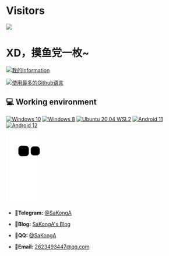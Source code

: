 # Visitors
![](https://count.getloli.com/get/@ZhcnPanda?theme=gelbooru)

# XD，摸鱼党一枚~
[![我的Information](https://github-readme-stats.vercel.app/api?username=SaKongA&show_icons=true&count_private=true&bg_color=130,0a8f08,2baf2b&title_color=fff&text_color=fff&icon_color=fff)](https://github.com/anuraghazra/github-readme-stats)

[![使用最多的Github语言](https://github-readme-stats.vercel.app/api/top-langs/?username=SaKongA)](https://github.com/anuraghazra/github-readme-stats)

## 💻 Working environment
[![Windows 10](https://img.shields.io/badge/Windows%2010-00adef?style=flat-square&logo=windows&logoColor=ffffff)](https://www.microsoft.com/windows10)
[![Windows 8](https://img.shields.io/badge/Windows%208-00adef?style=flat-square&logo=windows&logoColor=ffffff)](https://www.microsoft.com/windows7)
[![Ubuntu 20.04 WSL2](https://img.shields.io/badge/Ubuntu%2020%2e04-dd4814?style=flat-square&logo=ubuntu&logoColor=ffffff)](https://releases.ubuntu.com/21.10/)
[![Android 11](https://img.shields.io/badge/Android%2011-3ddc84?style=flat-square&logo=android&logoColor=ffffff)](https://www.android.com/android-11/)
[![Android 12](https://img.shields.io/badge/Android%2012-3ddc84?style=flat-square&logo=android&logoColor=ffffff)](https://www.android.com/android-12/)

![](https://raw.githubusercontent.com/SaKongA/SaKongA/main/assets/github-contribution-grid-snake.svg)

- **🛫Telegram:** [@SaKongA](https://t.me/SaKongA)

- **📕Blog:** [SaKongA's Blog](https://reik.top/)

- **🐧QQ:** [@SaKongA](http://wpa.qq.com/msgrd?v=3&uin=2623493447&site=qq&menu=yes)

- **📧Email:** 2623493447@qq.com

<!--

**SaKongA/SaKongA** is a ✨ _special_ ✨ repository because its `README.md` (this file) appears on your GitHub profile.

Here are some ideas to get you started:

- 🔭 I’m currently working on ...
- 🌱 I’m currently learning ...
- 👯 I’m looking to collaborate on ...
- 🤔 I’m looking for help with ...
- 💬 Ask me about ...
- 📫 How to reach me: ...
- 😄 Pronouns: ...
- ⚡ Fun fact: ...
-->
